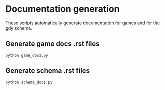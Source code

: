 # Documentation generation

These scripts automatically generate documentation for games and for the gdy schema.

## Generate game docs .rst files
```
python game_docs.py
```


## Generate schema .rst files
```
python schema_docs.py
```
